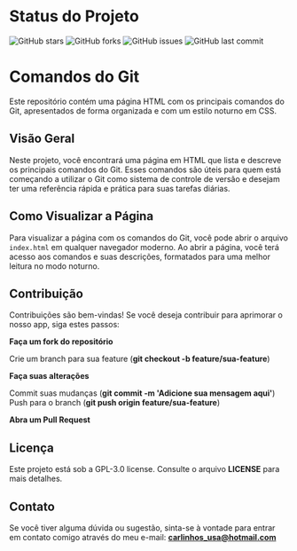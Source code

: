 # Status do Projeto

![GitHub stars](https://img.shields.io/github/stars/weberson22/comandosgit.svg?style=social&label=Stars)
![GitHub forks](https://img.shields.io/github/forks/weberson22/comandosgit.svg?style=social&label=Forks)
![GitHub issues](https://img.shields.io/github/issues/weberson22/comandosgit.svg)
![GitHub last commit](https://img.shields.io/github/last-commit/weberson22/comandosgit.svg)

# Comandos do Git

Este repositório contém uma página HTML com os principais comandos do Git, apresentados de forma organizada e com um estilo noturno em CSS.

## Visão Geral

Neste projeto, você encontrará uma página em HTML que lista e descreve os principais comandos do Git. Esses comandos são úteis para quem está começando a utilizar o Git como sistema de controle de versão e desejam ter uma referência rápida e prática para suas tarefas diárias.

## Como Visualizar a Página

Para visualizar a página com os comandos do Git, você pode abrir o arquivo `index.html` em qualquer navegador moderno. Ao abrir a página, você terá acesso aos comandos e suas descrições, formatados para uma melhor leitura no modo noturno.

## Contribuição

Contribuições são bem-vindas! Se você deseja contribuir para aprimorar o nosso app, siga estes passos:

**Faça um fork do repositório**  

Crie um branch para sua feature (**git checkout -b feature/sua-feature**)  

**Faça suas alterações**  

Commit suas mudanças (**git commit -m 'Adicione sua mensagem aqui'**)  
Push para o branch (**git push origin feature/sua-feature**)  

**Abra um Pull Request**

## Licença
Este projeto está sob a GPL-3.0 license. Consulte o arquivo **LICENSE** para mais detalhes.

## Contato
Se você tiver alguma dúvida ou sugestão, sinta-se à vontade para entrar em contato comigo através do meu e-mail: **carlinhos_usa@hotmail.com**
